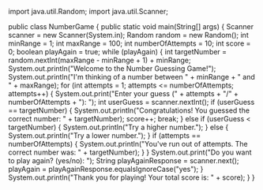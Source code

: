 import java.util.Random;
import java.util.Scanner;

public class NumberGame {
    public static void main(String[] args) {
            Scanner scanner = new Scanner(System.in);
                    Random random = new Random();
        int minRange = 1;
                int maxRange = 100;
                        int numberOfAttempts = 10;
                                int score = 0;
        boolean playAgain = true;
        while (playAgain) {
                    int targetNumber = random.nextInt(maxRange - minRange + 1) + minRange;
                                System.out.println("Welcome to the Number Guessing Game!");
                                            System.out.println("I'm thinking of a number between " + minRange + " and " + maxRange);
            for (int attempts = 1; attempts <= numberOfAttempts; attempts++) {
                            System.out.print("Enter your guess (" + attempts + "/" + numberOfAttempts + "): ");
                                            int userGuess = scanner.nextInt();
                if (userGuess == targetNumber) {
                                    System.out.println("Congratulations! You guessed the correct number: " + targetNumber);
                                                        score++;
                                                                            break;
                                                                                            } else if (userGuess < targetNumber) {
                                                                                                                System.out.println("Try a higher number.");
                                                                                                                                } else {
                                                                                                                                                    System.out.println("Try a lower number.");
                                                                                                                                                                    }
                if (attempts == numberOfAttempts) {
                                    System.out.println("You've run out of attempts. The correct number was: " + targetNumber);
                                                    }
                                                                }
            System.out.print("Do you want to play again? (yes/no): ");
                        String playAgainResponse = scanner.next();
                                    playAgain = playAgainResponse.equalsIgnoreCase("yes");
                                            }
        System.out.println("Thank you for playing! Your total score is: " + score);
            }
            }
